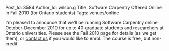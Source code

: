 Post_Id: 3584
Author_Id: wilson.g
Title: Software Carpentry Offered Online in Fall 2010 (for Ontario students)
Tags: venues/online

<p>I'm pleased to announce that we'll be running Software Carpentry online October-December 2010 for up to 40 graduate students and researchers at Ontario universities.  Please see the Fall 2010 page for details (as we get them), or <a href="mailto:{{contact_email}}">contact us</a> if you would like to enrol. The course is free, but non-credit.</p>
